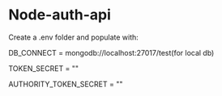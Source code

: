 # Node-auth-api

Create a .env folder and populate with:

DB_CONNECT = mongodb://localhost:27017/test(for local db)

TOKEN_SECRET = "<your secret key>"

AUTHORITY_TOKEN_SECRET = "<your secret key>"
